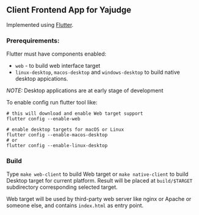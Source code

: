 ## Client Frontend App for Yajudge

Implemented using [Flutter](https://flutter.dev).

### Prerequirements:

Flutter must have components enabled:
 - `web` - to build web interface target
 - `linux-desktop`, `macos-desktop` and `windows-desktop`
to build native desktop appications.

*NOTE:* Desktop applications are at early stage of development

To enable config run flutter tool like:
```shell
# this will download and enable Web target support
flutter config --enable-web

# enable desktop targets for macOS or Linux
flutter config --enable-macos-desktop
# or
flutter config --enable-linux-desktop
```

### Build

Type `make web-client` to build Web target or
`make native-client` to build Desktop target for current
platform. Result will be placed at `build/$TARGET` 
subdirectory corresponding selected target.

Web target will be used by third-party web server
like nginx or Apache or someone else, and contains
`index.html` as entry point.